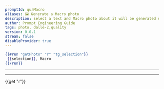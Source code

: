 ```yaml
---
promptId: quaMacro
aliases: 🖼️ Generate a Macro photo
description: select a text and Macro photo about it will be generated using Dalle-2
author: Prompt Engineering Guide
tags: photo, dalle-2,quality
version: 0.0.1
stream: false
disableProvider: true
---
```

```handlebars
{{#run "getPhoto" "r" "tg_selection"}}
 {{selection}}, Macro
{{/run}}
```
***
***
{{get "r"}}